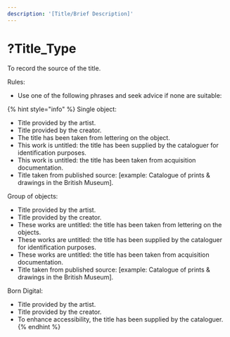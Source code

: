 ```yaml
---
description: '[Title/Brief Description]'
---
```


# ?Title\_Type

To record the source of the title.

Rules:

* Use one of the following phrases and seek advice if none are suitable:

{% hint style="info" %}
Single object:

* Title provided by the artist.
* Title provided by the creator.
* The title has been taken from lettering on the object.
* This work is untitled: the title has been supplied by the cataloguer for identification purposes.
* This work is untitled: the title has been taken from acquisition documentation.
* Title taken from published source: \[example: Catalogue of prints & drawings in the British Museum].

Group of objects:

* Title provided by the artist.
* Title provided by the creator.
* These works are untitled: the title has been taken from lettering on the objects.
* These works are untitled: the title has been supplied by the cataloguer for identification purposes.
* These works are untitled: the title has been taken from acquisition documentation.
* Title taken from published source: \[example: Catalogue of prints & drawings in the British Museum].

Born Digital:

* Title provided by the artist.
* Title provided by the creator.
* To enhance accessibility, the title has been supplied by the cataloguer.
{% endhint %}
